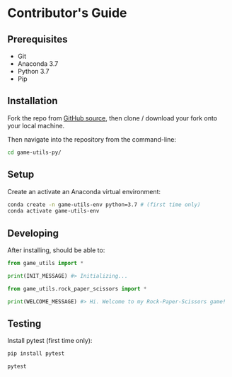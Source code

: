 # Contributor's Guide

## Prerequisites

  + Git
  + Anaconda 3.7
  + Python 3.7
  + Pip

## Installation

Fork the repo from [GitHub source](https://github.com/s2t2/game-utils-py), then clone / download your fork onto your local machine.

Then navigate into the repository from the command-line:

```sh
cd game-utils-py/
```

## Setup

Create an activate an Anaconda virtual environment:

```sh
conda create -n game-utils-env python=3.7 # (first time only)
conda activate game-utils-env
```




## Developing

After installing, should be able to:

```py
from game_utils import *

print(INIT_MESSAGE) #> Initializing...
```

```py
from game_utils.rock_paper_scissors import *

print(WELCOME_MESSAGE) #> Hi. Welcome to my Rock-Paper-Scissors game!
```

## Testing

Install pytest (first time only):

```sh
pip install pytest
```

```sh
pytest
```
